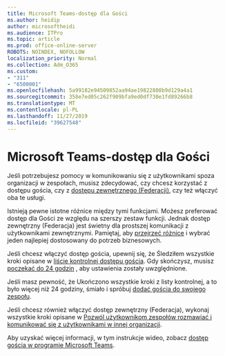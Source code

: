 ```yaml
---
title: Microsoft Teams-dostęp dla Gości
ms.author: heidip
author: microsoftheidi
ms.audience: ITPro
ms.topic: article
ms.prod: office-online-server
ROBOTS: NOINDEX, NOFOLLOW
localization_priority: Normal
ms.collection: Adm_O365
ms.custom:
- "311"
- "6500001"
ms.openlocfilehash: 5a99182e94509852aa94ae19822808b9d129a4a1
ms.sourcegitcommit: 358e7ed05c262f909bfa9ed0df730e1fd89266b8
ms.translationtype: MT
ms.contentlocale: pl-PL
ms.lasthandoff: 11/27/2019
ms.locfileid: "39627548"
---
```

# <a name="microsoft-teams---guest-access"></a>Microsoft Teams-dostęp dla Gości

Jeśli potrzebujesz pomocy w komunikowaniu się z użytkownikami spoza organizacji w zespołach, musisz zdecydować, czy chcesz korzystać z dostępu gościa, czy z [dostępu zewnętrznego (Federacji)](https://docs.microsoft.com/microsoftteams/manage-external-access#external-access-vs-guest-access), czy też włączyć oba te usługi.

Istnieją pewne istotne różnice między tymi funkcjami. Możesz preferować dostęp dla Gości ze względu na szerszy zestaw funkcji. Jednak dostęp zewnętrzny (Federacja) jest świetny dla prostszej komunikacji z użytkownikami zewnętrznymi. Pamiętaj, aby [przejrzeć różnice](https://docs.microsoft.com/microsoftteams/manage-external-access#external-access-vs-guest-access) i wybrać jeden najlepiej dostosowany do potrzeb biznesowych.

Jeśli chcesz włączyć dostęp gościa, upewnij się, że Śledziłem wszystkie kroki opisane w [liście kontrolnej dostępu gościa](https://docs.microsoft.com/microsoftteams/guest-access-checklist). Gdy skończysz, musisz [poczekać do 24 godzin](https://docs.microsoft.com/microsoftteams/manage-guests#guest-access-latencies) , aby ustawienia zostały uwzględnione.

Jeśli masz pewność, że Ukończono wszystkie kroki z listy kontrolnej, a to było więcej niż 24 godziny, śmiało i spróbuj [dodać gościa do swojego zespołu](https://support.office.com/article/add-guests-to-a-team-in-teams-fccb4fa6-f864-4508-bdde-256e7384a14f#ID0EAABAAA=Desktop).

Jeśli chcesz również włączyć dostęp zewnętrzny (Federacja), wykonaj wszystkie kroki opisane w [Pozwól użytkownikom zespołów rozmawiać i komunikować się z użytkownikami w innej organizacji](https://docs.microsoft.com/microsoftteams/manage-external-access#let-your-teams-users-chat-and-communicate-with-users-in-another-organization).

Aby uzyskać więcej informacji, w tym instrukcje wideo, zobacz [dostęp gościa w programie Microsoft Teams](https://docs.microsoft.com/microsoftteams/guest-access).
